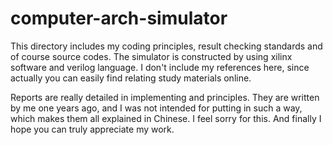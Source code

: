 # computer-arch-simulator

This directory includes my coding principles, result checking standards and of course source codes. The simulator is constructed by using xilinx software and verilog language. I don't include my references here, since actually you can easily find relating study materials online.

Reports are really detailed in implementing and principles. They are written by me one years ago, and I was not intended for putting in such a way, which makes them all explained in Chinese. I feel sorry for this. And finally I hope you can truly appreciate my work.
